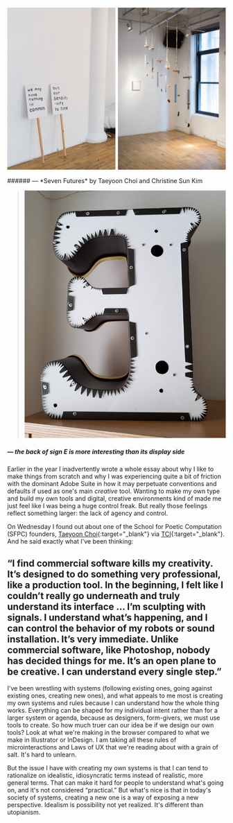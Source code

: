 <a name="taeyoon01"></a>

<p class="fill"><img src="images/5/choi_kim.png"></p>
###### — *Seven Futures* by Taeyoon Choi and Christine Sun Kim

>![](images/5/e.jpg)
##### — the back of sign E is more interesting than its display side

Earlier in the year I inadvertently wrote a whole essay about why I like to make things from scratch and why I was experiencing quite a bit of friction with the dominant Adobe Suite in how it may perpetuate conventions and defaults if used as one's main *creative* tool. Wanting to make my own type and build my own tools and digital, creative environments kind of made me just feel like I was being a huge control freak. But really those feelings reflect something larger: the lack of agency and control.

On Wednesday I found out about one of the School for Poetic Computation (SFPC) founders, [Taeyoon Choi](http://taeyoonchoi.com){:target="_blank"} via [TCI](https://thecreativeindependent.com/people/taeyoon-choi-on-drawing-teaching-disability-and-the-difference-between-work-and-project/){:target="_blank"}. And he said exactly what I've been thinking:

## “I find commercial software kills my creativity. It’s designed to do something very professional, like a production tool. In the beginning, I felt like I couldn’t really go underneath and truly understand its interface … I’m sculpting with signals. I understand what’s happening, and I can control the behavior of my robots or sound installation. It’s very immediate. Unlike commercial software, like Photoshop, nobody has decided things for me. It’s an open plane to be creative. I can understand every single step.”

I've been wrestling with systems (following existing ones, going against existing ones, creating new ones), and what appeals to me most is creating my own systems and rules because I can understand how the whole thing works. Everything can be shaped for my individual intent rather than for a larger system or agenda, because as designers, form-givers, we must use tools to create. So how much truer can our idea be if we design our own tools? Look at what we're making in the browser compared to what we make in Illustrator or InDesign. I am taking all these rules of microinteractions and Laws of UX that we're reading about with a grain of salt. It's hard to unlearn.

But the issue I have with creating my own systems is that I can tend to rationalize on idealistic, idiosyncratic terms instead of realistic, more general terms. That can make it hard for people to understand what's going on, and it's not considered “practical.” But what's nice is that in today's society of systems, creating a new one is a way of exposing a new perspective. Idealism is possibility not yet realized. It's different than utopianism.
